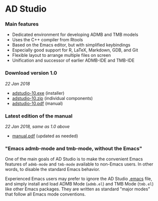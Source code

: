 # AD Studio

### Main features

- Dedicated environment for developing ADMB and TMB models
- Uses the C++ compiler from Rtools
- Based on the Emacs editor, but with simplified keybindings
- Especially good support for R, LaTeX, Markdown, GDB, and Git
- Flexible layout to arrange multiple files on screen
- Unification and successor of earlier ADMB-IDE and TMB-IDE

### Download version 1.0

*22 Jan 2018*

- [adstudio-10.exe](https://github.com/admb-project/adstudio/releases/download/1.0/adstudio-10.exe)
  (installer)
- [adstudio-10.zip](https://github.com/admb-project/adstudio/releases/download/1.0/adstudio-10.zip)
  (individual components)
- [adstudio-10.pdf](https://github.com/admb-project/adstudio/releases/download/1.0/adstudio-10.pdf)
  (manual)

### Latest edition of the manual

*22 Jan 2018, same as 1.0 above*

- [manual.pdf](https://github.com/admb-project/adstudio/releases/download/manual/adstudio.pdf)
  (updated as needed)

### "Emacs admb-mode and tmb-mode, without the Emacs"

One of the main goals of AD Studio is to make the convenient Emacs features of
`admb-mode` and `tmb-mode` available to non-Emacs users. In other words, to
disable the standard Emacs behavior.

Experienced Emacs users may prefer to ignore the AD Studio [.emacs](dot/.emacs)
file, and simply install and load ADMB Mode (`admb.el`) and TMB Mode (`tmb.el`)
like other Emacs packages. They are written as standard "major modes" that
follow all Emacs mode conventions.
